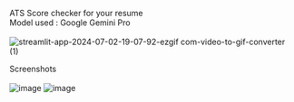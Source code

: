 ATS Score checker for your resume <br>
Model used : Google Gemini Pro <br><br>
![streamlit-app-2024-07-02-19-07-92-ezgif com-video-to-gif-converter (1)](https://github.com/Shlok-21/ATS-Analyzer/assets/91182775/ac4f3f93-dc5a-4c17-80f8-9f495890a557)

Screenshots <br><br>
![image](https://github.com/Shlok-21/ATS-Analyzer/assets/91182775/90fad39c-9cfa-43ae-be36-de9154f7e098)
![image](https://github.com/Shlok-21/ATS-Analyzer/assets/91182775/fda6df16-7e97-4ef3-8a04-402b6d904712)

